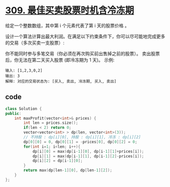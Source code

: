 # [309. 最佳买卖股票时机含冷冻期](https://leetcode-cn.com/problems/best-time-to-buy-and-sell-stock-with-cooldown/)

给定一个整数数组，其中第 i 个元素代表了第 i 天的股票价格 。​

设计一个算法计算出最大利润。在满足以下约束条件下，你可以尽可能地完成更多的交易（多次买卖一支股票）:

你不能同时参与多笔交易（你必须在再次购买前出售掉之前的股票）。
卖出股票后，你无法在第二天买入股票 (即冷冻期为 1 天)。
示例:

    输入: [1,2,3,0,2]
    输出: 3 
    解释: 对应的交易状态为: [买入, 卖出, 冷冻期, 买入, 卖出]

## code

```c++
class Solution {
public:
    int maxProfit(vector<int>& prices) {
        int len = prices.size();
        if(len < 2) return 0;
        vector<vector<int> > dp(len, vector<int>(3));
        // 不持股 : dp[i][0], 持股 : dp[i][1], 冷冻 : dp[i][2]
        dp[0][0] = 0, dp[0][1] = -prices[0], dp[0][2] = 0;
        for(int i=1; i<len; i++){
            dp[i][0] = max(dp[i-1][0], dp[i-1][1]+prices[i]);
            dp[i][1] = max(dp[i-1][1], dp[i-1][2]-prices[i]);
            dp[i][2] = dp[i-1][0];
        }
        return max(dp[len-1][0], dp[len-1][2]);
    }
};
```
